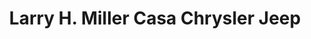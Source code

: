 ---
title: "Larry H. Miller Casa Chrysler Jeep"
url: /albuquerque/larry-h-miller-casa-chrysler-jeep/
shop: car
---
